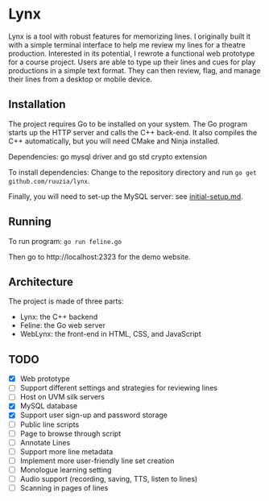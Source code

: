 # Lynx

Lynx is a tool with robust features for memorizing lines. I originally built it with a simple terminal interface to help me review my lines for a theatre production. Interested in its potential, I rewrote a functional web prototype for a course project. Users are able to type up their lines and cues for play productions in a simple text format. They can then review, flag, and manage their lines from a desktop or mobile device.

## Installation

The project requires Go to be installed on your system. The Go program starts up the HTTP server and calls the C++ back-end. It also compiles the C++ automatically, but you will need CMake and Ninja installed.

Dependencies: go mysql driver and go std crypto extension

To install dependencies: Change to the repository directory and run `go get github.com/ruuzia/lynx`.

Finally, you will need to set-up the MySQL server: see [initial-setup.md](sql/initial-setup.md).

## Running

To run program: `go run feline.go`

Then go to http://localhost:2323 for the demo website.

## Architecture

The project is made of three parts:

- Lynx: the C++ backend
- Feline: the Go web server
- WebLynx: the front-end in HTML, CSS, and JavaScript

## TODO

- [x] Web prototype
- [ ] Support different settings and strategies for reviewing lines
- [ ] Host on UVM silk servers
- [x] MySQL database
- [x] Support user sign-up and password storage
- [ ] Public line scripts
- [ ] Page to browse through script
- [ ] Annotate Lines
- [ ] Support more line metadata
- [ ] Implement more user-friendly line set creation
- [ ] Monologue learning setting
- [ ] Audio support (recording, saving, TTS, listen to lines)
- [ ] Scanning in pages of lines
